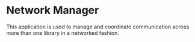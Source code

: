 # Network Manager

This application is used to manage and coordinate communication across more than one library in a networked fashion.